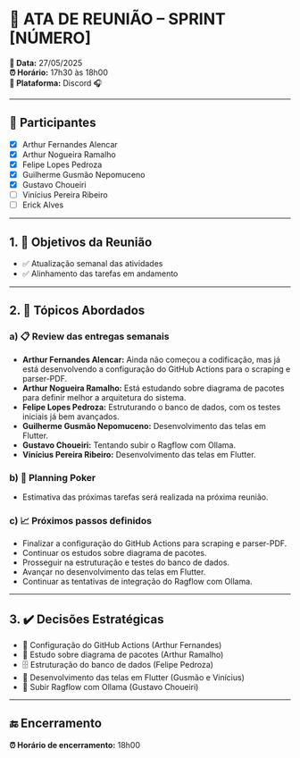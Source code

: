 # 📝 ATA DE REUNIÃO – SPRINT [NÚMERO]

**📅 Data:** 27/05/2025  
**⏰ Horário:** 17h30 às 18h00  
**📍 Plataforma:** Discord 🎧  

---

## 👥 Participantes

- [x] Arthur Fernandes Alencar  
- [x] Arthur Nogueira Ramalho  
- [x] Felipe Lopes Pedroza  
- [x] Guilherme Gusmão Nepomuceno  
- [x] Gustavo Choueiri  
- [ ] Vinícius Pereira Ribeiro  
- [ ] Erick Alves
---

## 1. 🎯 Objetivos da Reunião

- ✅ Atualização semanal das atividades
- ✅ Alinhamento das tarefas em andamento

---

## 2. 📌 Tópicos Abordados

### a) 📋 Review das entregas semanais

- **Arthur Fernandes Alencar:** Ainda não começou a codificação, mas já está desenvolvendo a configuração do GitHub Actions para o scraping e parser-PDF.  
- **Arthur Nogueira Ramalho:** Está estudando sobre diagrama de pacotes para definir melhor a arquitetura do sistema.  
- **Felipe Lopes Pedroza:** Estruturando o banco de dados, com os testes iniciais já bem avançados.  
- **Guilherme Gusmão Nepomuceno:** Desenvolvimento das telas em Flutter.  
- **Gustavo Choueiri:** Tentando subir o Ragflow com Ollama.  
- **Vinícius Pereira Ribeiro:** Desenvolvimento das telas em Flutter.  

### b) 🎲 Planning Poker

- Estimativa das próximas tarefas será realizada na próxima reunião.

### c) 📈 Próximos passos definidos

- Finalizar a configuração do GitHub Actions para scraping e parser-PDF.
- Continuar os estudos sobre diagrama de pacotes.
- Prosseguir na estruturação e testes do banco de dados.
- Avançar no desenvolvimento das telas em Flutter.
- Continuar as tentativas de integração do Ragflow com Ollama.

---

## 3. ✔️ Decisões Estratégicas

- 🚀 Configuração do GitHub Actions (Arthur Fernandes)  
- 📖 Estudo sobre diagrama de pacotes (Arthur Ramalho)  
- 🗄️ Estruturação do banco de dados (Felipe Pedroza)  
- 🎨 Desenvolvimento das telas em Flutter (Gusmão e Vinícius)  
- 🤖 Subir Ragflow com Ollama (Gustavo Choueiri)

---

## 🔚 Encerramento

**⏰ Horário de encerramento:** 18h00
